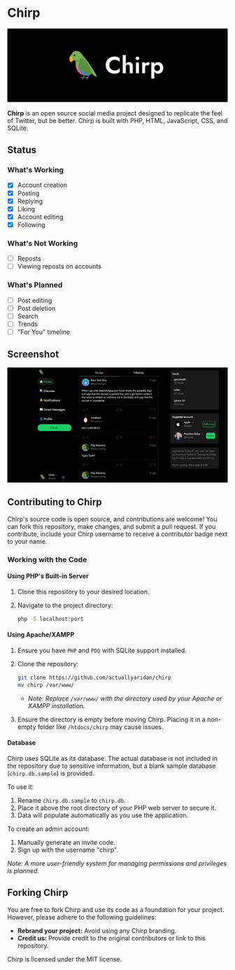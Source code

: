 # Chirp

![Chirp logo](/src/images/users/chirp/banner.png)

**Chirp** is an open source social media project designed to replicate the feel of Twitter, but be better. Chirp is built with PHP, HTML, JavaScript, CSS, and SQLite.

## Status

### What's Working
- [x] Account creation
- [x] Posting
- [x] Replying
- [x] Liking
- [x] Account editing
- [x] Following

### What's Not Working
- [ ] Reposts
- [ ] Viewing reposts on accounts

### What's Planned
- [ ] Post editing
- [ ] Post deletion
- [ ] Search
- [ ] Trends
- [ ] "For You" timeline

## Screenshot

![Chirp on Desktop](/src/images/screenshots/chirpDesktop.png)

## Contributing to Chirp

Chirp's source code is open source, and contributions are welcome! You can fork this repository, make changes, and submit a pull request. If you contribute, include your Chirp username to receive a contributor badge next to your name.

### Working with the Code

#### Using PHP's Built-in Server

1. Clone this repository to your desired location.
2. Navigate to the project directory:

    ```sh
    php -S localhost:port
    ```

#### Using Apache/XAMPP

1. Ensure you have `PHP` and `PDO` with SQLite support installed.
2. Clone the repository:

    ```sh
    git clone https://github.com/actuallyaridan/chirp
    mv chirp /var/www/
    ```

    - *Note: Replace `/var/www/` with the directory used by your Apache or XAMPP installation.*

3. Ensure the directory is empty before moving Chirp. Placing it in a non-empty folder like `/htdocs/chirp` may cause issues.

#### Database

Chirp uses SQLite as its database. The actual database is not included in the repository due to sensitive information, but a blank sample database (`chirp.db.sample`) is provided.

To use it:

1. Rename `chirp.db.sample` to `chirp.db`.
2. Place it above the root directory of your PHP web server to secure it.
3. Data will populate automatically as you use the application.

To create an admin account:

1. Manually generate an invite code.
2. Sign up with the username "chirp".

*Note: A more user-friendly system for managing permissions and privileges is planned.*

## Forking Chirp

You are free to fork Chirp and use its code as a foundation for your project. However, please adhere to the following guidelines:

- **Rebrand your project:** Avoid using any Chirp branding.
- **Credit us:** Provide credit to the original contributors or link to this repository.

Chirp is licensed under the MIT license.
